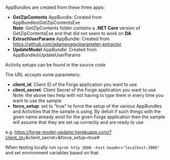 AppBundles are created from these three apps:
- **GetZipContents** AppBundle: Created from AppBundles\GetZipContentsExe \
**Note**: GetZipContents folder contains a **.NET Core** version of GetZipContentsExe and that did not seem to work on **DA**
- **ExtractUserParams** AppBundle: Created from https://github.com/adamenagy/parameter-extractor
- **UpdateModel** AppBundle: Created from AppBundles\UpdateUserParams

Activity setups can be found in the source code

The URL accepts some parameters:
- **client_id**: Client ID of the Forge application you want to use
- **client_secret**: Client Secret of the Forge application you want to use
Note: the above two help with not having to type them in every time you want to use the sample 
- **force_setup**: set to "true" to force the setup of the various AppBundles and Activities that the sample is using. By defult if such things with the given name already exist for the given Forge application then the sample will assume that they are set up correctly and are ready to use

e.g. https://forge-model-updater.herokuapp.com/?client_id=<client id>&client_secret=<client secret>&force_setup=true#

When testing locally run `ngrok http 3000 -host-header="localhost:3000"` and set environment variables based on that

